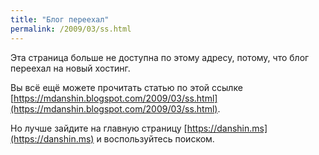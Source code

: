 ```yaml
---
title: "Блог переехал"
permalink: /2009/03/ss.html
---
```

Эта страница больше не доступна по этому адресу, потому, что блог переехал на новый хостинг.

Вы всё ещё можете прочитать статью по этой ссылке [https://mdanshin.blogspot.com/2009/03/ss.html](https://mdanshin.blogspot.com/2009/03/ss.html).

Но лучше зайдите на главную страницу [https://danshin.ms](https://danshin.ms) и воспользуйтесь поиском.